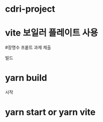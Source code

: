# cdri-project

# vite 보일러 플레이트 사용

#장명수 프롵트 과제 제출

빌드

# yarn build

시작

# yarn start or yarn vite

